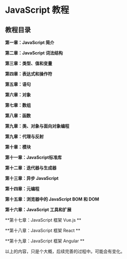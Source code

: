 # JavaScript 教程

## 教程目录

**第一章：JavaScript 简介**  

**第二章：JavaScript 词法结构**  

**第三章：类型、值和变量**  

**第四章：表达式和操作符**   

**第五章：语句**   

**第六章：对象**   

**第七章：数组**   

**第八章：函数**   

**第九章：类、对象与面向对象编程**  

**第九章：代理与反射**   

**第十章：模块**   

**第十一章：JavaScript标准库**   

**第十二章：迭代器与生成器**   

**第十三章：异步 JavaScript**   

**第十四章：元编程**   

**第十五章：浏览器中的 JavaScript BOM  和 DOM**   

**第十六章：JavaScript 工具和扩展**    

**第十七章：JavaScript 框架 Vue.js **   

**第十八章：JavaScript 框架 React **   

**第十九章：JavaScript 框架 Angular **   



以上的内容，只是个大概，后续完善的过程中。可能会有变化。
